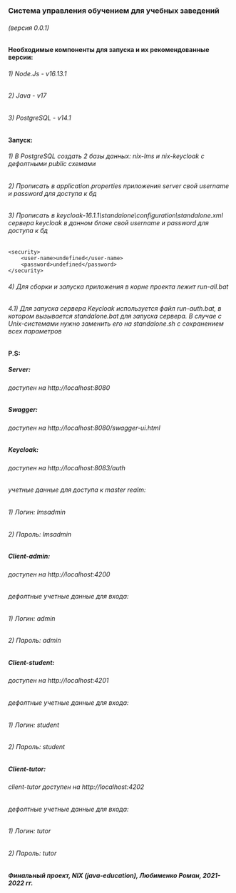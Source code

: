 ### Система управления обучением для учебных заведений

###### (версия 0.0.1)

#### Необходимые компоненты для запуска и их рекомендованные версии:

###### 1) Node.Js - v16.13.1

###### 2) Java - v17

###### 3) PostgreSQL - v14.1

#### Запуск:

###### 1) В PostgreSQL создать 2 базы данных: nix-lms и nix-keycloak с дефолтными public схемами

###### 2) Прописать в application.properties приложения server свой username и password для доступа к бд

###### 3) Прописать в keycloak-16.1.1\standalone\configuration\standalone.xml сервера keycloak в данном блоке свой username и password для доступа к бд

    <security>
        <user-name>undefined</user-name>
        <password>undefined</password>
    </security>

###### 4) Для сборки и запуска приложения в корне проекта лежит run-all.bat

###### 4.1) Для запуска сервера Keycloak используется файл run-auth.bat, в котором вызывается standalone.bat для запуска сервера. В случае с Unix-системами нужно заменить его на standalone.sh с сохранением всех параметров

#### P.S:

##### Server:

###### доступен на http://localhost:8080

##### Swagger:

###### доступен на http://localhost:8080/swagger-ui.html

##### Keycloak:

###### доступен на http://localhost:8083/auth

###### учетные данные для доступа к master realm:

###### 1) Логин: lmsadmin

###### 2) Пароль: lmsadmin

##### Client-admin:

###### доступен на http://localhost:4200

###### дефолтные учетные данные для входа:

###### 1) Логин: admin

###### 2) Пароль: admin

##### Client-student:

###### доступен на http://localhost:4201

###### дефолтные учетные данные для входа:

###### 1) Логин: student

###### 2) Пароль: student

##### Client-tutor:

###### client-tutor доступен на http://localhost:4202

###### дефолтные учетные данные для входа:

###### 1) Логин: tutor

###### 2) Пароль: tutor

<h5>Финальный проект, NIX (java-education), Любименко Роман, 2021-2022 гг.<h5>
